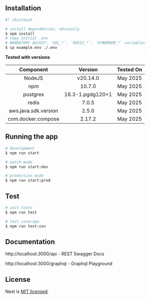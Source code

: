 ## Installation

```bash
#! /bin/bash

# install dependencies, obviously
$ npm install
# copy initial .env
# MANDATORY ADJUST: `SQL_*`, `REDIS_*`, `DYNAMODB_*` variables
$ cp example.env ./.env
```

**Tested with versions**

| Component                |     Version      | Tested On |
| :----------------------: | :--------------: | :-------: |
|  NodeJS                  |     v20.14.0     | May 2025  |
|    npm                   |      10.7.0      | May 2025  |
|   postgres               | 16.3-1.pgdg120+1 | May 2025  |
|   redis                  |      7.0.5       | May 2025  |
|   aws.java.sdk.version   |      2.5.0       | May 2025  |
|   com.docker.compose     |      2.17.2      | May 2025  |


## Running the app

```bash
# development
$ npm run start

# watch mode
$ npm run start:dev

# production mode
$ npm run start:prod
```

## Test

```bash
# unit tests
$ npm run test

# test coverage
$ npm run test:cov
```

## Documentation

http://localhost:3000/api - REST Swagger Docs

http://localhost:3000/graphql - Graphql Playground

## License

Nest is [MIT licensed](LICENSE).
